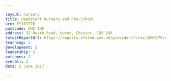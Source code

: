 ```yaml
---

layout: nursery
title: Headstart Nursery and Pre-School
urn: EY101776
postcode: CH2 1HX
address: 32 Heath Road, Upton, Chester, CH2 1HX
latestReportUrl: https://reports.ofsted.gov.uk/provider/files/2699279/urn/EY101776.pdf
teaching: 2
development: 2
leadership: 2
outcomes: 2
overall: 2
date: 2 June 2017

---
```

